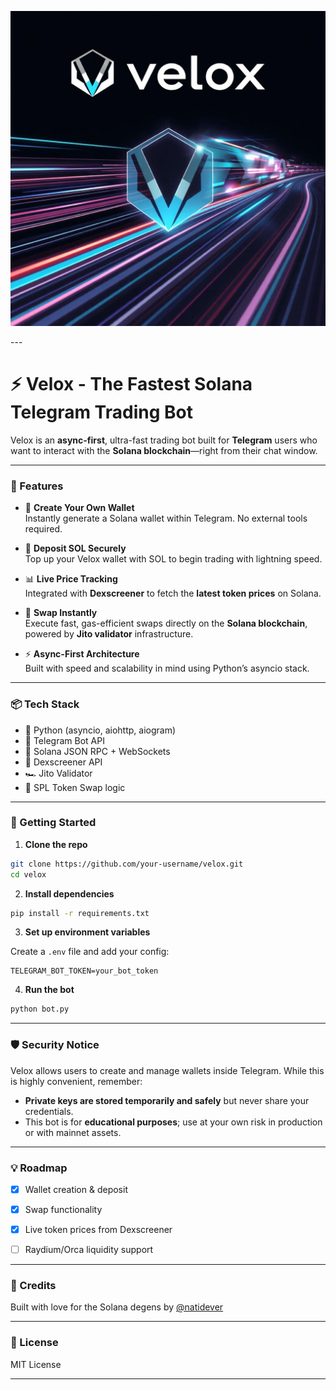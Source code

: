 
<p align="center">
  <img src="https://github.com/natidever/velox/blob/main/logo.jpg" alt="Velox Banner"  />
</p>
---

# ⚡️ Velox - The Fastest Solana Telegram Trading Bot

Velox is an **async-first**, ultra-fast trading bot built for **Telegram** users who want to interact with the **Solana blockchain**—right from their chat window.

---

### 🚀 Features

- 🔐 **Create Your Own Wallet**  
  Instantly generate a Solana wallet within Telegram. No external tools required.

- 💸 **Deposit SOL Securely**  
  Top up your Velox wallet with SOL to begin trading with lightning speed.

- 📊 **Live Price Tracking**  
  Integrated with **Dexscreener** to fetch the **latest token prices** on Solana.

- 🔄 **Swap Instantly**  
  Execute fast, gas-efficient swaps directly on the **Solana blockchain**, powered by **Jito validator** infrastructure.

- ⚡️ **Async-First Architecture**  
  Built with speed and scalability in mind using Python’s asyncio stack.

---

### 📦 Tech Stack

- 🐍 Python (asyncio, aiohttp, aiogram)
- 💬 Telegram Bot API
- 🌊 Solana JSON RPC + WebSockets
- 🧠 Dexscreener API
- 🏎️ Jito Validator
- 🔁 SPL Token Swap logic

---

### 🧪 Getting Started

1. **Clone the repo**

```bash
git clone https://github.com/your-username/velox.git
cd velox
```

2. **Install dependencies**

```bash
pip install -r requirements.txt
```

3. **Set up environment variables**

Create a `.env` file and add your config:

```env
TELEGRAM_BOT_TOKEN=your_bot_token

```

4. **Run the bot**

```bash
python bot.py
```

---

### 🛡️ Security Notice

Velox allows users to create and manage wallets inside Telegram. While this is highly convenient, remember:
- **Private keys are stored temporarily and safely** but never share your credentials.
- This bot is for **educational purposes**; use at your own risk in production or with mainnet assets.

---

### 💡 Roadmap

- [x] Wallet creation & deposit
- [x] Swap functionality
- [x] Live token prices from Dexscreener
- [ ] Raydium/Orca liquidity support


---

### 🧠 Credits

Built with love for the Solana degens by [@natidever](https://github.com/natidever)


---

### 📜 License

MIT License

---
